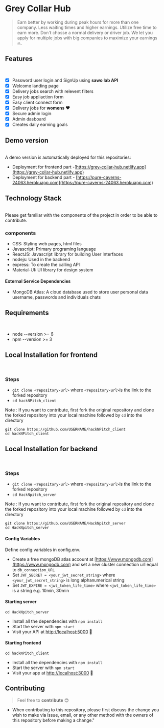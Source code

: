 # Grey Collar Hub
> Earn better by working during peak hours for more than one company. Less waiting times and higher earnings. Utilize free time to earn more. Don't chosse a normal delivery or driver job. We let you apply for multiple jobs with big companies to maximize your earnings :fire:.

## Features
</br>

- [x] Password user login and SignUp using **sawo lab API**
- [x] Welcome landing page
- [x] Delivery jobs search with relevent filters
- [x] Easy job appliaction form
- [x] Easy client connect form
- [x] Delivery jobs for **womens** :heart:
- [x] Secure admin login
- [x] Admin dasboard 
- [x] Creates daily earning goals

## Demo version
</br>
A demo version is automatically deployed for this repositories:

- Deployment for frontend part -[https://grey-collar-hub.netlify.app](https://grey-collar-hub.netlify.app)
- Deployment for backend part - [https://pure-caverns-24063.herokuapp.com](https://pure-caverns-24063.herokuapp.com)

## Technology Stack 
</br>
Please get familiar with the components of the project in order to be able to contribute.

### components
- CSS: Styling web pages, html files
- Javascript: Primary programing language
- ReactJS: Javascript library for building User Interfaces
- nodejs: Used in the backend
- express: To create the calling API
- Material-UI: UI library for design system

#### External Service Dependencies
- MongoDB Atlas: A cloud database used to store user personal data username, passwords and individuals chats

## Requirements
</br>

- node --version >= 6
- npm --version >= 3


## Local Installation for frontend
</br>

### Steps
- `git clone <repository-url>` where `<repository-url>`is the link to the forked repository
- `cd hackNPitch_client`

Note : If you want to contribute, first fork the original repository and clone the forked repository into your local machine followed by `cd` into the directory

```
git clone https://github.com/USERNAME/hackNPitch_client
cd hackNPitch_client
```

## Local Installation for backend
</br>

### Steps
- `git clone <repository-url>` where `<repository-url>`is the link to the forked repository
- `cd HackNpitch_server`

Note : If you want to contribute, first fork the original repository and clone the forked repository into your local machine followed by `cd` into the directory

```
git clone https://github.com/USERNAME/HackNpitch_server 
cd HackNpitch_server
```

#### Config Variables
Define config variables in config.env.

- Create a free mongoDB atlas account at [https://www.mongodb.com](https://www.mongodb.com) and set a new cluster connection url equal to `db_connection_URL`
- Set `JWT_SECRET = <your_jwt_secret_string>` where `<your_jwt_secret_string>` is long alphanumerical string 
- Set `JWT_EXPIRE = <jwt_token_life_time>` where `<jwt_token_life_time>` is a string e.g. 10min, 30min

#### Starting server

```
cd HackNpitch_server
```
- Install all the dependencies with `npm install`
- Start the server with `npm start`
- Visit your API at [http://localhost:5000](http://localhost:5000.) :tada:

#### Starting frontend

```
cd hackNPitch_client
```
- Install all the dependencies with `npm install`
- Start the server with `npm start`
- Visit your app at [http://localhost:3000](http://localhost:3000.) :tada:

## Contributing

> Feel free to **contribute** :heart_eyes:
- When contributing to this repository, please first discuss the change you wish to make via issue, email, or any other method with the owners of this repository before making a change."